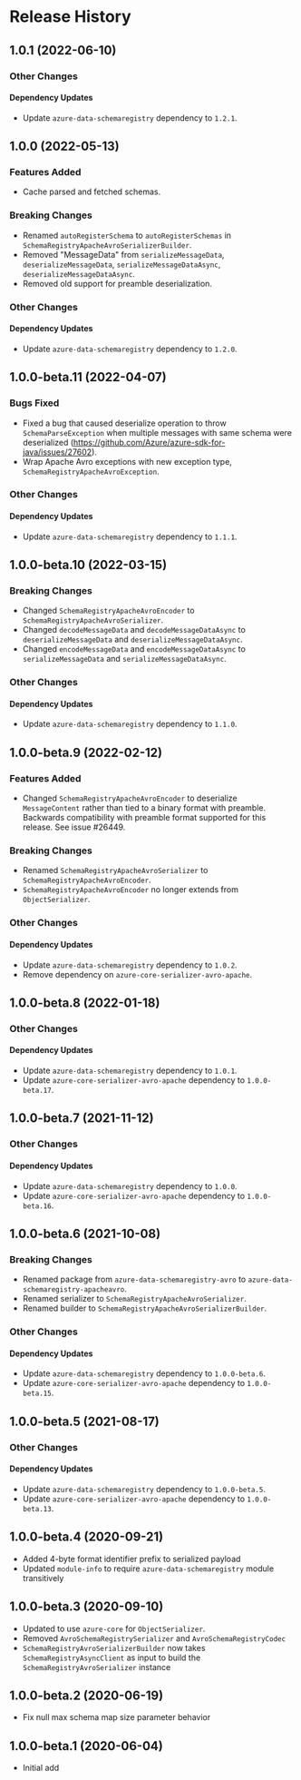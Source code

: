 # Release History

## 1.0.1 (2022-06-10)

### Other Changes

#### Dependency Updates

- Update `azure-data-schemaregistry` dependency to `1.2.1`.

## 1.0.0 (2022-05-13)

### Features Added

- Cache parsed and fetched schemas.

### Breaking Changes

- Renamed `autoRegisterSchema` to `autoRegisterSchemas` in `SchemaRegistryApacheAvroSerializerBuilder`.
- Removed "MessageData" from `serializeMessageData`, `deserializeMessageData`, `serializeMessageDataAsync`, `deserializeMessageDataAsync`.
- Removed old support for preamble deserialization.

### Other Changes

#### Dependency Updates

- Update `azure-data-schemaregistry` dependency to `1.2.0`.

## 1.0.0-beta.11 (2022-04-07)

### Bugs Fixed

- Fixed a bug that caused deserialize operation to throw `SchemaParseException` when multiple messages with same schema
  were deserialized (https://github.com/Azure/azure-sdk-for-java/issues/27602).
- Wrap Apache Avro exceptions with new exception type, `SchemaRegistryApacheAvroException`.

### Other Changes

#### Dependency Updates

- Update `azure-data-schemaregistry` dependency to `1.1.1`.

## 1.0.0-beta.10 (2022-03-15)

### Breaking Changes

- Changed `SchemaRegistryApacheAvroEncoder` to `SchemaRegistryApacheAvroSerializer`.
- Changed `decodeMessageData` and `decodeMessageDataAsync` to `deserializeMessageData` and `deserializeMessageDataAsync`.
- Changed `encodeMessageData` and `encodeMessageDataAsync` to `serializeMessageData` and `serializeMessageDataAsync`.

### Other Changes

#### Dependency Updates

- Update `azure-data-schemaregistry` dependency to `1.1.0`.

## 1.0.0-beta.9 (2022-02-12)

### Features Added

- Changed `SchemaRegistryApacheAvroEncoder` to deserialize `MessageContent` rather than tied to a binary format
  with preamble. Backwards compatibility with preamble format supported for this release. See issue #26449.

### Breaking Changes

- Renamed `SchemaRegistryApacheAvroSerializer` to `SchemaRegistryApacheAvroEncoder`.
- `SchemaRegistryApacheAvroEncoder` no longer extends from `ObjectSerializer`.

### Other Changes

#### Dependency Updates

- Update `azure-data-schemaregistry` dependency to `1.0.2`.
- Remove dependency on `azure-core-serializer-avro-apache`.

## 1.0.0-beta.8 (2022-01-18)

### Other Changes

#### Dependency Updates

- Update `azure-data-schemaregistry` dependency to `1.0.1`.
- Update `azure-core-serializer-avro-apache` dependency to `1.0.0-beta.17`.

## 1.0.0-beta.7 (2021-11-12)

### Other Changes

#### Dependency Updates

- Update `azure-data-schemaregistry` dependency to `1.0.0`.
- Update `azure-core-serializer-avro-apache` dependency to `1.0.0-beta.16`.

## 1.0.0-beta.6 (2021-10-08)

### Breaking Changes

- Renamed package from `azure-data-schemaregistry-avro` to `azure-data-schemaregistry-apacheavro`.
- Renamed serializer to `SchemaRegistryApacheAvroSerializer`.
- Renamed builder to `SchemaRegistryApacheAvroSerializerBuilder`.

### Other Changes

#### Dependency Updates

- Update `azure-data-schemaregistry` dependency to `1.0.0-beta.6`.
- Update `azure-core-serializer-avro-apache` dependency to `1.0.0-beta.15`.

## 1.0.0-beta.5 (2021-08-17)

### Other Changes

#### Dependency Updates

- Update `azure-data-schemaregistry` dependency to `1.0.0-beta.5`.
- Update `azure-core-serializer-avro-apache` dependency to `1.0.0-beta.13`.

## 1.0.0-beta.4 (2020-09-21)
- Added 4-byte format identifier prefix to serialized payload
- Updated `module-info` to require `azure-data-schemaregistry` module transitively

## 1.0.0-beta.3 (2020-09-10)
- Updated to use `azure-core` for `ObjectSerializer`.
- Removed `AvroSchemaRegistrySerializer` and `AvroSchemaRegistryCodec`
- `SchemaRegistryAvroSerializerBuilder` now takes `SchemaRegistryAsyncClient` as input to build the
 `SchemaRegistryAvroSerializer` instance

## 1.0.0-beta.2 (2020-06-19)
- Fix null max schema map size parameter behavior

## 1.0.0-beta.1 (2020-06-04)
- Initial add
